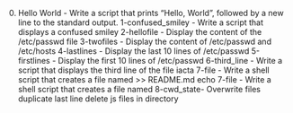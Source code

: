 0. Hello World - Write a script that prints “Hello, World”, followed by a new line to the standard output.
1-confused_smiley - Write a script that displays a confused smiley
2-hellofile - Display the content of the /etc/passwd file
3-twofiles - Display the content of /etc/passwd and /etc/hosts
4-lastlines - Display the last 10 lines of /etc/passwd
5-firstlines - Display the first 10 lines of /etc/passwd
6-third_line - Write a script that displays the third line of the file iacta
7-file - Write a shell script that creates a file named  >> README.md
echo 7-file - Write a shell script that creates a file named
 8-cwd_state- Overwrite files
 duplicate last line
delete js files in directory
